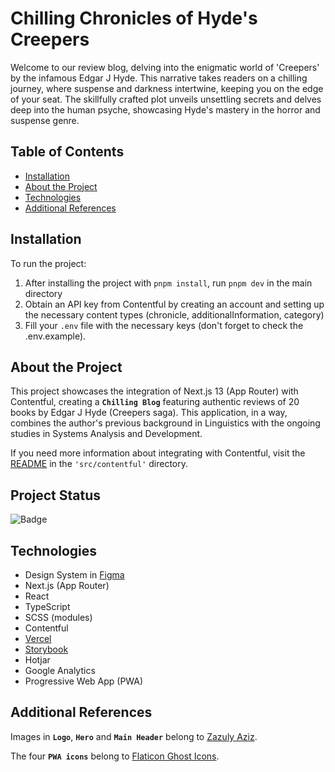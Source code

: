 # Chilling Chronicles of Hyde's Creepers

Welcome to our review blog, delving into the enigmatic world of 'Creepers' by the infamous Edgar J Hyde. This narrative takes readers on a chilling journey, where suspense and darkness intertwine, keeping you on the edge of your seat. The skillfully crafted plot unveils unsettling secrets and delves deep into the human psyche, showcasing Hyde's mastery in the horror and suspense genre.

## Table of Contents

* [Installation](#installation)
* [About the Project](#about-the-project)
* [Technologies](#technologies)
* [Additional References](#additional-references)

## Installation

To run the project:

1. After installing the project with `pnpm install`, run `pnpm dev` in the main directory
2. Obtain an API key from Contentful by creating an account and setting up the necessary content types (chronicle, additionalInformation, category)
3. Fill your `.env` file with the necessary keys (don't forget to check the .env.example).

## About the Project

This project showcases the integration of Next.js 13 (App Router) with Contentful, creating a **`Chilling Blog`** featuring authentic reviews of 20 books by Edgar J Hyde (Creepers saga). This application, in a way, combines the author's previous background in Linguistics with the ongoing studies in Systems Analysis and Development.

If you need more information about integrating with Contentful, visit the [README](/src/contentful/README.md) in the `'src/contentful'` directory.

## Project Status

![Badge](https://img.shields.io/badge/Chilling_Blog-Done_👻-purple?style=for-the-badge&logo=ghost)

## Technologies

- Design System in [Figma](https://www.figma.com/file/IkyUa6fN7Bhb4dX2ieMz59/Chilling-Chronicles-of-Hyde's-Creepers-(public)?type=design&node-id=901%3A1317&mode=dev)
- Next.js (App Router)
- React
- TypeScript
- SCSS (modules)
- Contentful
- [Vercel](https://chilling-chronicles-of-hydes-creepers.vercel.app/)
- [Storybook](https://kellycesario.github.io/chilling-chronicles-of-hydes-creepers/)
- Hotjar
- Google Analytics
- Progressive Web App (PWA)

## Additional References

Images in  **`Logo`**, **`Hero`** and **`Main Header`** belong to [Zazuly Aziz](https://www.figma.com/community/file/898410101241932232).

The four **`PWA icons`** belong to [Flaticon Ghost Icons](https://www.flaticon.com/free-icons/ghost).
